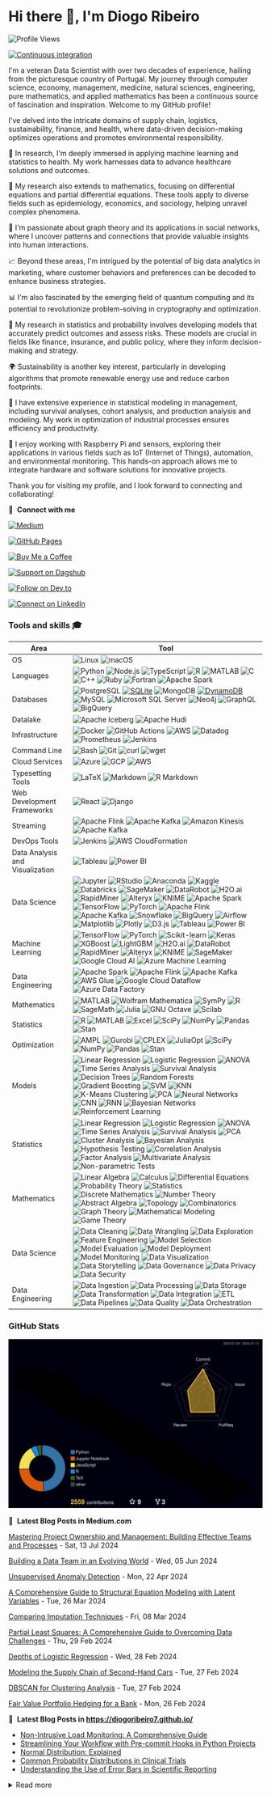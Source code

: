 # Hi there 👋, I'm Diogo Ribeiro
![Profile Views](https://komarev.com/ghpvc/?username=DiogoRibeiro7&color=red&style=plastic)

[![Continuous integration](https://github.com/DiogoRibeiro7/diogoribeiro7/actions/workflows/main.yml/badge.svg)](https://github.com/DiogoRibeiro7/diogoribeiro7/actions/workflows/main.yml)

<!-- [![GitHub Streak](https://streak-stats.demolab.com?user=DiogoRibeiro7&theme=highcontrast&hide_border=true)](https://git.io/streak-stats) -->

<!--START_SECTION_LINES_OF_CODE:readme-info-->
<!--END_SECTION_LINES_OF_CODE:readme-info-->

I'm a veteran Data Scientist with over two decades of experience, hailing from the picturesque country of Portugal. My journey through computer science, economy, management, medicine, natural sciences, engineering, pure mathematics, and applied mathematics has been a continuous source of fascination and inspiration. Welcome to my GitHub profile!

I've delved into the intricate domains of supply chain, logistics, sustainability, finance, and health, where data-driven decision-making optimizes operations and promotes environmental responsibility.

🔭 In research, I'm deeply immersed in applying machine learning and statistics to health. My work harnesses data to advance healthcare solutions and outcomes.

🔭 My research also extends to mathematics, focusing on differential equations and partial differential equations. These tools apply to diverse fields such as epidemiology, economics, and sociology, helping unravel complex phenomena.

🔭 I'm passionate about graph theory and its applications in social networks, where I uncover patterns and connections that provide valuable insights into human interactions.

📈 Beyond these areas, I'm intrigued by the potential of big data analytics in marketing, where customer behaviors and preferences can be decoded to enhance business strategies.

📊 I'm also fascinated by the emerging field of quantum computing and its potential to revolutionize problem-solving in cryptography and optimization.

📐 My research in statistics and probability involves developing models that accurately predict outcomes and assess risks. These models are crucial in fields like finance, insurance, and public policy, where they inform decision-making and strategy.

🌍 Sustainability is another key interest, particularly in developing algorithms that promote renewable energy use and reduce carbon footprints.

🔧 I have extensive experience in statistical modeling in management, including survival analyses, cohort analysis, and production analysis and modeling. My work in optimization of industrial processes ensures efficiency and productivity.

🔬 I enjoy working with Raspberry Pi and sensors, exploring their applications in various fields such as IoT (Internet of Things), automation, and environmental monitoring. This hands-on approach allows me to integrate hardware and software solutions for innovative projects.

Thank you for visiting my profile, and I look forward to connecting and collaborating!

🔗 &nbsp;**Connect with me**

[![Medium](https://img.shields.io/badge/Medium-Follow%20Me-2bbc8a?logo=medium)](https://medium.com/@neverforget-1975)

[![GitHub Pages](https://img.shields.io/badge/GitHub%20Pages-Deployed-007BFF?logo=github)](https://diogoribeiro7.github.io)

[![Buy Me a Coffee](https://img.shields.io/badge/Buy%20Me%20a%20Coffee-Support%20Me-FFDD00)](https://buymeacoffee.com/diogoribeiro7)

[![Support on Dagshub](https://img.shields.io/badge/Support%20on-Dagshub-9cf)](https://dagshub.com/DiogoRibeiro7)

[![Follow on Dev.to](https://img.shields.io/badge/Follow%20on-Dev.to-blue)](https://dev.to/diogoribeiro7)

[![Connect on LinkedIn](https://img.shields.io/badge/Connect%20on-LinkedIn-blue)](https://www.linkedin.com/in/diogo-ribeiro-9094604a/)


### Tools and skills 🎓
| Area           | Tool            |
|---             | ---             |
|OS              | ![Linux](https://img.shields.io/badge/OS-Linux-FFDD00?logo=linux&logoColor=white) ![macOS](https://img.shields.io/badge/OS-macOS-FFDD00?logo=apple&logoColor=white) |
| Languages      | ![Python](https://img.shields.io/badge/Code-Python-007BFF?logo=python&logoColor=white) ![Node.js](https://img.shields.io/badge/Code-Node.js-007BFF?logo=node.js&logoColor=white)  ![TypeScript](https://img.shields.io/badge/Code-TypeScript-007BFF?logo=typescript&logoColor=white) ![R](https://img.shields.io/badge/Code-R-276DC3?logo=r&logoColor=white) ![MATLAB](https://img.shields.io/badge/Code-MATLAB-0076A8?logo=mathworks&logoColor=white) ![C](https://img.shields.io/badge/Code-C-A8B9CC?logo=c&logoColor=white) ![C++](https://img.shields.io/badge/Code-C++-00599C?logo=c%2B%2B&logoColor=white) ![Ruby](https://img.shields.io/badge/Code-Ruby-CC342D?logo=ruby&logoColor=white) ![Fortran](https://img.shields.io/badge/Code-Fortran-734F96?logo=fortran&logoColor=white) ![Apache Spark](https://img.shields.io/badge/Tools-Apache%20Spark-E25A1C?logo=apachespark&logoColor=white)|
| Databases      | ![PostgreSQL](https://img.shields.io/badge/DB-PostgreSQL-2bbc8a?logo=postgresql&logoColor=white) [![SQLite](https://img.shields.io/badge/DB-SQLite-2bbc8a?logo=sqlite&logoColor=white)](https://www.sqlite.org/index.html) ![MongoDB](https://img.shields.io/badge/DB-MongoDB-2bbc8a?logo=mongodb&logoColor=white) [![DynamoDB](https://img.shields.io/badge/DB-DynamoDB-2bbc8a?logo=amazon-dynamodb&logoColor=white)](https://aws.amazon.com/dynamodb/) ![MySQL](https://img.shields.io/badge/Database-MySQL-4479A1?logo=mysql&logoColor=white) ![Microsoft SQL Server](https://img.shields.io/badge/Database-Microsoft%20SQL%20Server-CC2927?logo=microsoft-sql-server&logoColor=white) ![Neo4j](https://img.shields.io/badge/Database-Neo4j-008CC1?logo=neo4j&logoColor=white) ![GraphQL](https://img.shields.io/badge/API-GraphQL-E10098?logo=graphql&logoColor=white) ![BigQuery](https://img.shields.io/badge/Tools-BigQuery-4285F4?logo=google-cloud&logoColor=white) |
| Datalake | ![Apache Iceberg](https://img.shields.io/badge/Data%20Lake-Apache%20Iceberg-009DDC?logo=apache-iceberg&logoColor=white) ![Apache Hudi](https://img.shields.io/badge/Data%20Lake-Apache%20Hudi-FF4A4A?logo=apache-hudi&logoColor=white)|
| Infrastructure | ![Docker](https://img.shields.io/badge/Containers-Docker-FFDD00?logo=docker&logoColor=white) ![GitHub Actions](https://img.shields.io/badge/CICD-GitHub_Actions-FFDD00?logo=github-actions&logoColor=white) ![AWS](https://img.shields.io/badge/Tools-AWS-FFDD00?logo=amazon-aws&logoColor=white) ![Datadog](https://img.shields.io/badge/Monitoring-Datadog-FFDD00?logo=datadog&logoColor=white) ![Prometheus](https://img.shields.io/badge/Monitoring-Prometheus-E6522C?logo=prometheus&logoColor=white) ![Jenkins](https://img.shields.io/badge/CI/CD-Jenkins-D24939?logo=jenkins&logoColor=white)|
| Command Line      | ![Bash](https://img.shields.io/badge/Code-Bash-007BFF?logo=gnu-bash&logoColor=white) ![Git](https://img.shields.io/badge/Code-Git-F05032?logo=git&logoColor=white) ![curl](https://img.shields.io/badge/Code-curl-073551?logo=curl&logoColor=white) ![wget](https://img.shields.io/badge/Code-wget-0A9D58?logo=gnu&logoColor=white)|
 Cloud Services | ![Azure](https://img.shields.io/badge/Cloud-Azure-0078D4?logo=microsoft-azure&logoColor=white) ![GCP](https://img.shields.io/badge/Cloud-GCP-4285F4?logo=google-cloud&logoColor=white) ![AWS](https://img.shields.io/badge/Cloud-AWS-232F3E?logo=amazon-aws&logoColor=white)|
| Typesetting Tools | ![LaTeX](https://img.shields.io/badge/Document%20Preparation-LaTeX-008080?logo=latex&logoColor=white) ![Markdown](https://img.shields.io/badge/Document%20Preparation-Markdown-000000?logo=markdown&logoColor=white) ![R Markdown](https://img.shields.io/badge/Document%20Preparation-R%20Markdown-276DC3?logo=r&logoColor=white)|
| Web Development Frameworks | ![React](https://img.shields.io/badge/Web%20Framework-React-61DAFB?logo=react&logoColor=white) ![Django](https://img.shields.io/badge/Web%20Framework-Django-092E20?logo=django&logoColor=white)| 
| Streaming | ![Apache Flink](https://img.shields.io/badge/Streaming-Apache%20Flink-E6526F?logo=apache-flink&logoColor=white) ![Apache Kafka](https://img.shields.io/badge/Streaming-Apache%20Kafka-231F20?logo=apache-kafka&logoColor=white) ![Amazon Kinesis](https://img.shields.io/badge/Streaming-Amazon%20Kinesis-FF9900?logo=amazon-aws&logoColor=white) ![Apache Kafka](https://img.shields.io/badge/Streaming-Apache%20Kafka-231F20?logo=apache-kafka&logoColor=white)|
| DevOps Tools | ![Jenkins](https://img.shields.io/badge/CI/CD-Jenkins-D24939?logo=jenkins&logoColor=white) ![AWS CloudFormation](https://img.shields.io/badge/IaC-CloudFormation-FF9900?logo=amazon-aws&logoColor=white)|
| Data Analysis and Visualization | ![Tableau](https://img.shields.io/badge/Data%20Visualization-Tableau-E97627?logo=tableau&logoColor=white) ![Power BI](https://img.shields.io/badge/Data%20Visualization-Power%20BI-F2C811?logo=power-bi&logoColor=white) |
| Data Science | ![Jupyter](https://img.shields.io/badge/Tools-Jupyter-F37626?logo=jupyter&logoColor=white) ![RStudio](https://img.shields.io/badge/Tools-RStudio-75AADB?logo=rstudio&logoColor=white) ![Anaconda](https://img.shields.io/badge/Tools-Anaconda-44A833?logo=anaconda&logoColor=white) ![Kaggle](https://img.shields.io/badge/Tools-Kaggle-20BEFF?logo=kaggle&logoColor=white) ![Databricks](https://img.shields.io/badge/Tools-Databricks-1384F2?logo=databricks&logoColor=white) ![SageMaker](https://img.shields.io/badge/Tools-SageMaker-346DCC?logo=amazon-aws&logoColor=white) ![DataRobot](https://img.shields.io/badge/Tools-DataRobot-1E1E1E?logo=datarobot&logoColor=white) ![H2O.ai](https://img.shields.io/badge/Tools-H2O.ai-1A1A1A?logo=h2oai&logoColor=white) ![RapidMiner](https://img.shields.io/badge/Tools-RapidMiner-00B0E8?logo=rapidminer&logoColor=white) ![Alteryx](https://img.shields.io/badge/Tools-Alteryx-1F3B4D?logo=alteryx&logoColor=white) ![KNIME](https://img.shields.io/badge/Tools-KNIME-F9A03C?logo=knime&logoColor=white) ![Apache Spark](https://img.shields.io/badge/Tools-Apache%20Spark-E25A1C?logo=apachespark&logoColor=white) ![TensorFlow](https://img.shields.io/badge/Tools-TensorFlow-FF6F00?logo=tensorflow&logoColor=white) ![PyTorch](https://img.shields.io/badge/Tools-PyTorch-EE4C2C?logo=pytorch&logoColor=white) ![Apache Flink](https://img.shields.io/badge/Tools-Apache%20Flink-E6526F?logo=apache-flink&logoColor=white) ![Apache Kafka](https://img.shields.io/badge/Tools-Apache%20Kafka-231F20?logo=apache-kafka&logoColor=white) ![Snowflake](https://img.shields.io/badge/Tools-Snowflake-29B5E8?logo=snowflake&logoColor=white) ![BigQuery](https://img.shields.io/badge/Tools-BigQuery-4285F4?logo=google-cloud&logoColor=white) ![Airflow](https://img.shields.io/badge/Tools-Airflow-017CEE?logo=apache-airflow&logoColor=white) ![Matplotlib](https://img.shields.io/badge/Tools-Matplotlib-3776AB?logo=python&logoColor=white) ![Plotly](https://img.shields.io/badge/Tools-Plotly-3F4F75?logo=plotly&logoColor=white) ![D3.js](https://img.shields.io/badge/Tools-D3.js-F9A03C?logo=d3.js&logoColor=white) ![Tableau](https://img.shields.io/badge/Tools-Tableau-E97627?logo=tableau&logoColor=white) ![Power BI](https://img.shields.io/badge/Tools-Power%20BI-F2C811?logo=power-bi&logoColor=white) |
| Machine Learning | ![TensorFlow](https://img.shields.io/badge/ML-TensorFlow-FF6F00?logo=tensorflow&logoColor=white) ![PyTorch](https://img.shields.io/badge/ML-PyTorch-EE4C2C?logo=pytorch&logoColor=white) ![Scikit-learn](https://img.shields.io/badge/ML-Scikit--learn-F7931E?logo=scikit-learn&logoColor=white) ![Keras](https://img.shields.io/badge/ML-Keras-D00000?logo=keras&logoColor=white) ![XGBoost](https://img.shields.io/badge/ML-XGBoost-FF6600?logo=xgboost&logoColor=white) ![LightGBM](https://img.shields.io/badge/ML-LightGBM-02569B?logo=lightgbm&logoColor=white) ![H2O.ai](https://img.shields.io/badge/ML-H2O.ai-1A1A1A?logo=h2oai&logoColor=white) ![DataRobot](https://img.shields.io/badge/ML-DataRobot-1E1E1E?logo=datarobot&logoColor=white) ![RapidMiner](https://img.shields.io/badge/ML-RapidMiner-00B0E8?logo=rapidminer&logoColor=white) ![Alteryx](https://img.shields.io/badge/ML-Alteryx-1F3B4D?logo=alteryx&logoColor=white) ![KNIME](https://img.shields.io/badge/ML-KNIME-F9A03C?logo=knime&logoColor=white) ![SageMaker](https://img.shields.io/badge/ML-SageMaker-232F3E?logo=amazon-aws&logoColor=white) ![Google Cloud AI](https://img.shields.io/badge/ML-Google%20Cloud%20AI-4285F4?logo=google-cloud&logoColor=white) ![Azure Machine Learning](https://img.shields.io/badge/ML-Azure%20Machine%20Learning-0078D4?logo=microsoft-azure&logoColor=white) |
| Data Engineering | ![Apache Spark](https://img.shields.io/badge/Data%20Engineering-Apache%20Spark-E25A1C?logo=apachespark&logoColor=white) ![Apache Flink](https://img.shields.io/badge/Data%20Engineering-Apache%20Flink-E6526F?logo=apache-flink&logoColor=white) ![Apache Kafka](https://img.shields.io/badge/Data%20Engineering-Apache%20Kafka-231F20?logo=apache-kafka&logoColor=white) ![AWS Glue](https://img.shields.io/badge/Data%20Engineering-AWS%20Glue-FF9900?logo=amazon-aws&logoColor=white) ![Google Cloud Dataflow](https://img.shields.io/badge/Data%20Engineering-Google%20Cloud%20Dataflow-4285F4?logo=google-cloud&logoColor=white) ![Azure Data Factory](https://img.shields.io/badge/Data%20Engineering-Azure%20Data%20Factory-0078D4?logo=microsoft-azure&logoColor=white) |
| Mathematics | ![MATLAB](https://img.shields.io/badge/Mathematics-MATLAB-0076A8?logo=mathworks&logoColor=white) ![Wolfram Mathematica](https://img.shields.io/badge/Mathematics-Wolfram%20Mathematica-DD1100?logo=wolfram-mathematica&logoColor=white) ![SymPy](https://img.shields.io/badge/Mathematics-SymPy-3B5526?logo=sympy&logoColor=white) ![R](https://img.shields.io/badge/Mathematics-R-276DC3?logo=r&logoColor=white) ![SageMath](https://img.shields.io/badge/Mathematics-SageMath-5A2CA0?logo=sagemath&logoColor=white) ![Julia](https://img.shields.io/badge/Mathematics-Julia-9558B2?logo=julia&logoColor=white) ![GNU Octave](https://img.shields.io/badge/Mathematics-GNU%20Octave-0790C0?logo=gnu-octave&logoColor=white) ![Scilab](https://img.shields.io/badge/Mathematics-Scilab-CA2236?logo=scilab&logoColor=white)|
| Statistics | ![R](https://img.shields.io/badge/Statistics-R-276DC3?logo=r&logoColor=white) ![MATLAB](https://img.shields.io/badge/Statistics-MATLAB-0076A8?logo=mathworks&logoColor=white) ![Excel](https://img.shields.io/badge/Statistics-Excel-217346?logo=microsoft-excel&logoColor=white) ![SciPy](https://img.shields.io/badge/Statistics-SciPy-8CAAE6?logo=scipy&logoColor=white) ![NumPy](https://img.shields.io/badge/Statistics-NumPy-013243?logo=numpy&logoColor=white) ![Pandas](https://img.shields.io/badge/Statistics-Pandas-150458?logo=pandas&logoColor=white) ![Stan](https://img.shields.io/badge/Statistics-Stan-005579?logo=stan&logoColor=white) |
| Optimization | ![AMPL](https://img.shields.io/badge/Optimization-AMPL-FF6600?logo=ampl&logoColor=white) ![Gurobi](https://img.shields.io/badge/Optimization-Gurobi-56B745?logo=gurobi&logoColor=white) ![CPLEX](https://img.shields.io/badge/Optimization-CPLEX-000000?logo=ibm&logoColor=white) ![JuliaOpt](https://img.shields.io/badge/Optimization-JuliaOpt-9558B2?logo=julia&logoColor=white) ![SciPy](https://img.shields.io/badge/Optimization-SciPy-8CAAE6?logo=scipy&logoColor=white) ![NumPy](https://img.shields.io/badge/Optimization-NumPy-013243?logo=numpy&logoColor=white) ![Pandas](https://img.shields.io/badge/Optimization-Pandas-150458?logo=pandas&logoColor=white) ![Stan](https://img.shields.io/badge/Optimization-Stan-005579?logo=stan&logoColor=white) |
| Models | ![Linear Regression](https://img.shields.io/badge/Model-Linear%20Regression-4CAF50?logo=linear-regression&logoColor=white) ![Logistic Regression](https://img.shields.io/badge/Model-Logistic%20Regression-2196F3?logo=logistic-regression&logoColor=white) ![ANOVA](https://img.shields.io/badge/Model-ANOVA-FF9800?logo=anova&logoColor=white) ![Time Series Analysis](https://img.shields.io/badge/Model-Time%20Series%20Analysis-9C27B0?logo=time-series&logoColor=white) ![Survival Analysis](https://img.shields.io/badge/Model-Survival%20Analysis-795548?logo=survival-analysis&logoColor=white) ![Decision Trees](https://img.shields.io/badge/Model-Decision%20Trees-8BC34A?logo=decision-trees&logoColor=white) ![Random Forests](https://img.shields.io/badge/Model-Random%20Forests-009688?logo=random-forest&logoColor=white) ![Gradient Boosting](https://img.shields.io/badge/Model-Gradient%20Boosting-FF5722?logo=gradient-boosting&logoColor=white) ![SVM](https://img.shields.io/badge/Model-SVM-3F51B5?logo=svm&logoColor=white) ![KNN](https://img.shields.io/badge/Model-KNN-FFEB3B?logo=knn&logoColor=black) ![K-Means Clustering](https://img.shields.io/badge/Model-K--Means%20Clustering-FFC107?logo=k-means&logoColor=black) ![PCA](https://img.shields.io/badge/Model-PCA-673AB7?logo=pca&logoColor=white) ![Neural Networks](https://img.shields.io/badge/Model-Neural%20Networks-FF4081?logo=neural-networks&logoColor=white) ![CNN](https://img.shields.io/badge/Model-CNN-E91E63?logo=cnn&logoColor=white) ![RNN](https://img.shields.io/badge/Model-RNN-673AB7?logo=rnn&logoColor=white) ![Bayesian Networks](https://img.shields.io/badge/Model-Bayesian%20Networks-00BCD4?logo=bayesian-networks&logoColor=white) ![Reinforcement Learning](https://img.shields.io/badge/Model-Reinforcement%20Learning-FF9800?logo=reinforcement-learning&logoColor=white) |
| Statistics | ![Linear Regression](https://img.shields.io/badge/Model-Linear%20Regression-4CAF50?logo=linear-regression&logoColor=white) ![Logistic Regression](https://img.shields.io/badge/Model-Logistic%20Regression-2196F3?logo=logistic-regression&logoColor=white) ![ANOVA](https://img.shields.io/badge/Model-ANOVA-FF9800?logo=anova&logoColor=white) ![Time Series Analysis](https://img.shields.io/badge/Model-Time%20Series%20Analysis-9C27B0?logo=time-series&logoColor=white) ![Survival Analysis](https://img.shields.io/badge/Model-Survival%20Analysis-795548?logo=survival-analysis&logoColor=white) ![PCA](https://img.shields.io/badge/Model-PCA-673AB7?logo=pca&logoColor=white) ![Cluster Analysis](https://img.shields.io/badge/Model-Cluster%20Analysis-FFC107?logo=cluster-analysis&logoColor=black) ![Bayesian Analysis](https://img.shields.io/badge/Model-Bayesian%20Analysis-00BCD4?logo=bayesian-analysis&logoColor=white) ![Hypothesis Testing](https://img.shields.io/badge/Model-Hypothesis%20Testing-E91E63?logo=hypothesis-testing&logoColor=white) ![Correlation Analysis](https://img.shields.io/badge/Model-Correlation%20Analysis-3F51B5?logo=correlation-analysis&logoColor=white) ![Factor Analysis](https://img.shields.io/badge/Model-Factor%20Analysis-FF5722?logo=factor-analysis&logoColor=white) ![Multivariate Analysis](https://img.shields.io/badge/Model-Multivariate%20Analysis-9C27B0?logo=multivariate-analysis&logoColor=white) ![Non-parametric Tests](https://img.shields.io/badge/Model-Non--parametric%20Tests-795548?logo=non-parametric-tests&logoColor=white) |
| Mathematics | ![Linear Algebra](https://img.shields.io/badge/Mathematics-Linear%20Algebra-4CAF50?logo=linear-algebra&logoColor=white) ![Calculus](https://img.shields.io/badge/Mathematics-Calculus-2196F3?logo=calculus&logoColor=white) ![Differential Equations](https://img.shields.io/badge/Mathematics-Differential%20Equations-FF9800?logo=differential-equations&logoColor=white) ![Probability Theory](https://img.shields.io/badge/Mathematics-Probability%20Theory-9C27B0?logo=probability-theory&logoColor=white) ![Statistics](https://img.shields.io/badge/Mathematics-Statistics-795548?logo=statistics&logoColor=white) ![Discrete Mathematics](https://img.shields.io/badge/Mathematics-Discrete%20Mathematics-673AB7?logo=discrete-mathematics&logoColor=white) ![Number Theory](https://img.shields.io/badge/Mathematics-Number%20Theory-FF5722?logo=number-theory&logoColor=white) ![Abstract Algebra](https://img.shields.io/badge/Mathematics-Abstract%20Algebra-3F51B5?logo=abstract-algebra&logoColor=white) ![Topology](https://img.shields.io/badge/Mathematics-Topology-FFC107?logo=topology&logoColor=black) ![Combinatorics](https://img.shields.io/badge/Mathematics-Combinatorics-009688?logo=combinatorics&logoColor=white) ![Graph Theory](https://img.shields.io/badge/Mathematics-Graph%20Theory-8BC34A?logo=graph-theory&logoColor=white) ![Mathematical Modeling](https://img.shields.io/badge/Mathematics-Mathematical%20Modeling-00BCD4?logo=mathematical-modeling&logoColor=white) ![Game Theory](https://img.shields.io/badge/Mathematics-Game%20Theory-E91E63?logo=game-theory&logoColor=white) |
| Data Science | ![Data Cleaning](https://img.shields.io/badge/Data%20Science-Data%20Cleaning-4CAF50?logo=data-cleaning&logoColor=white) ![Data Wrangling](https://img.shields.io/badge/Data%20Science-Data%20Wrangling-2196F3?logo=data-wrangling&logoColor=white) ![Data Exploration](https://img.shields.io/badge/Data%20Science-Data%20Exploration-FF9800?logo=data-exploration&logoColor=white) ![Feature Engineering](https://img.shields.io/badge/Data%20Science-Feature%20Engineering-9C27B0?logo=feature-engineering&logoColor=white) ![Model Selection](https://img.shields.io/badge/Data%20Science-Model%20Selection-795548?logo=model-selection&logoColor=white) ![Model Evaluation](https://img.shields.io/badge/Data%20Science-Model%20Evaluation-673AB7?logo=model-evaluation&logoColor=white) ![Model Deployment](https://img.shields.io/badge/Data%20Science-Model%20Deployment-FF5722?logo=model-deployment&logoColor=white) ![Model Monitoring](https://img.shields.io/badge/Data%20Science-Model%20Monitoring-3F51B5?logo=model-monitoring&logoColor=white) ![Data Visualization](https://img.shields.io/badge/Data%20Science-Data%20Visualization-FFC107?logo=data-visualization&logoColor=black) ![Data Storytelling](https://img.shields.io/badge/Data%20Science-Data%20Storytelling-009688?logo=data-storytelling&logoColor=white) ![Data Governance](https://img.shields.io/badge/Data%20Science-Data%20Governance-8BC34A?logo=data-governance&logoColor=white) ![Data Privacy](https://img.shields.io/badge/Data%20Science-Data%20Privacy-00BCD4?logo=data-privacy&logoColor=white) ![Data Security](https://img.shields.io/badge/Data%20Science-Data%20Security-E91E63?logo=data-security&logoColor=white) |
| Data Engineering | ![Data Ingestion](https://img.shields.io/badge/Data%20Engineering-Data%20Ingestion-4CAF50?logo=data-ingestion&logoColor=white) ![Data Processing](https://img.shields.io/badge/Data%20Engineering-Data%20Processing-2196F3?logo=data-processing&logoColor=white) ![Data Storage](https://img.shields.io/badge/Data%20Engineering-Data%20Storage-FF9800?logo=data-storage&logoColor=white) ![Data Transformation](https://img.shields.io/badge/Data%20Engineering-Data%20Transformation-9C27B0?logo=data-transformation&logoColor=white) ![Data Integration](https://img.shields.io/badge/Data%20Engineering-Data%20Integration-8BC34A?logo=data-integration&logoColor=white) ![ETL](https://img.shields.io/badge/Data%20Engineering-ETL-3F51B5?logo=etl&logoColor=white) ![Data Pipelines](https://img.shields.io/badge/Data%20Engineering-Data%20Pipelines-FF5722?logo=data-pipelines&logoColor=white) ![Data Quality](https://img.shields.io/badge/Data%20Engineering-Data%20Quality-795548?logo=data-quality&logoColor=white) ![Data Orchestration](https://img.shields.io/badge/Data%20Engineering-Data%20Orchestration-FFC107?logo=data-orchestration&logoColor=black) |


### GitHub Stats

<p align="center" >
	<picture>
	  <source media="(prefers-color-scheme: dark)"  srcset="https://raw.githubusercontent.com/DiogoRibeiro7/diogoribeiro7/main/profile-3d-contrib/night.svg" />
	  <source media="(prefers-color-scheme: light)" srcset="https://raw.githubusercontent.com/DiogoRibeiro7/diogoribeiro7/main/profile-3d-contrib/day.svg" />
	  <img alt="github profile contributions chart"    src="https://raw.githubusercontent.com/DiogoRibeiro7/diogoribeiro7/main/profile-3d-contrib/night.svg" />
	</picture>
</p>

📕 &nbsp;**Latest Blog Posts in Medium.com**
<!-- blog starts -->
[Mastering Project Ownership and Management: Building Effective Teams and Processes](https://neverforget-1975.medium.com/mastering-project-ownership-and-management-building-effective-teams-and-processes-24fc98f73268) - Sat, 13 Jul 2024

[Building a Data Team in an Evolving World](https://medium.com/data-and-beyond/building-a-data-team-in-an-evolving-world-8760c270ef7d) - Wed, 05 Jun 2024

[Unsupervised Anomaly Detection](https://neverforget-1975.medium.com/unsupervised-anomaly-detection-ea5ee712bfc2) - Mon, 22 Apr 2024

[A Comprehensive Guide to Structural Equation Modeling with Latent Variables](https://neverforget-1975.medium.com/a-comprehensive-guide-to-structural-equation-modeling-with-latent-variables-82d3e1c6de34) - Tue, 26 Mar 2024

[Comparing Imputation Techniques](https://neverforget-1975.medium.com/comparing-imputation-techniques-caaad12f79f0) - Fri, 08 Mar 2024

[Partial Least Squares: A Comprehensive Guide to Overcoming Data Challenges](https://neverforget-1975.medium.com/partial-least-squares-a-comprehensive-guide-to-overcoming-data-challenges-f0f712cca99d) - Thu, 29 Feb 2024

[Depths of Logistic Regression](https://neverforget-1975.medium.com/depths-of-logistic-regression-61ba3720f709) - Wed, 28 Feb 2024

[Modeling the Supply Chain of Second-Hand Cars](https://neverforget-1975.medium.com/modeling-the-supply-chain-of-second-hand-cars-9122246cfb4b) - Tue, 27 Feb 2024

[DBSCAN for Clustering Analysis](https://neverforget-1975.medium.com/dbscan-for-clustering-analysis-9acc160ca1ca) - Tue, 27 Feb 2024

[Fair Value Portfolio Hedging for a Bank](https://medium.com/operations-research-gig/fair-value-portfolio-hedging-for-a-bank-d3f505b5fac6) - Mon, 26 Feb 2024
<!-- blog ends -->
📕 &nbsp;**Latest Blog Posts in https://diogoribeiro7.github.io/**
<!-- BLOG-POST-LIST:START -->
- [Non-Intrusive Load Monitoring: A Comprehensive Guide](/energy%20efficiency/smart%20technology/NILM/)
- [Streamlining Your Workflow with Pre-commit Hooks in Python Projects](/software%20development/pre_commit/)
- [Normal Distribution: Explained](/statistics/normal_distribution/)
- [Common Probability Distributions in Clinical Trials](/statistics/prob_distributions_clinical/)
- [Understanding the Use of Error Bars in Scientific Reporting](/academic%20writing/research%20methodology/education/study%20skills/writing%20tips/error_bars/)
<!-- BLOG-POST-LIST:END -->


<details>
<summary>Read more</summary>
     
This page you are reading is a profile readme. Around July 2020, GitHub made this a public feature.

To make one, create a repo named after your username (matching case exactly) and create a `README.md` file in it. Then go to your GitHub profile and you'll see your README appear there ✨.

- [DiogoRibeiro7/diogoribeiro7](https://github.com/DiogoRibeiro7/diogoribeiro7/) repo where this README lives
- GitHub topic: [profile-readme](https://github.com/topics/profile-readme)
- Tutorial: [How To Create A GitHub Profile README](https://www.aboutmonica.com/blog/how-to-create-a-github-profile-readme)

</details>
